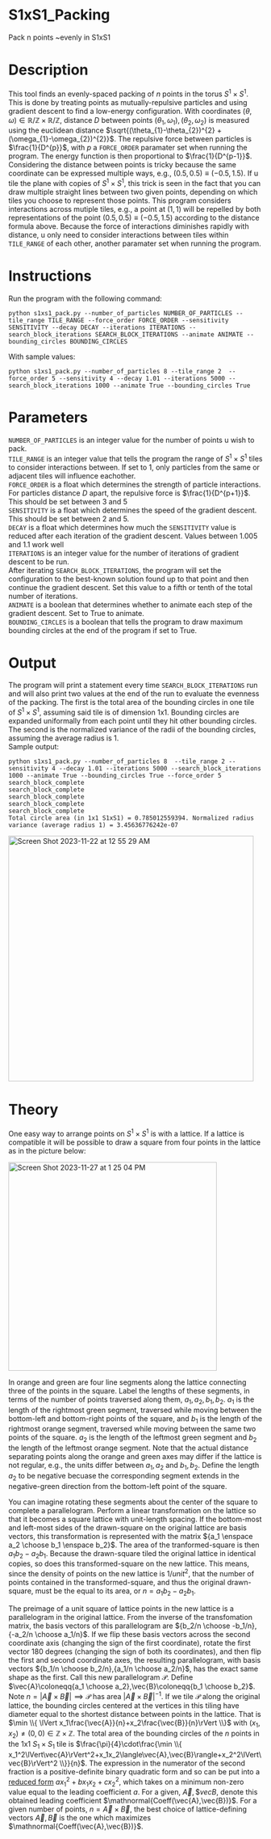 # S1xS1_Packing
 Pack n points ~evenly in S1xS1

 # Description
 This tool finds an evenly-spaced packing of $n$ points in the torus $S^{1} \times S^{1}$. This is done by treating points as mutually-repulsive particles and using gradient descent to find a low-energy configuration. With coordinates $`(\theta,\omega) \in \mathbb{R}/\mathbb{Z} \times \mathbb{R}/\mathbb{Z}`$, distance $D$ between points $`(\theta_{1},\omega_{1}),(\theta_{2},\omega_{2})`$ is measured using the euclidean distance $\sqrt{(\theta_{1}-\theta_{2})^{2} + (\omega_{1}-\omega_{2})^{2}}$. The repulsive force between particles is $\frac{1}{D^{p}}$, with $p$ a `FORCE_ORDER` paramater set when running the program. The energy function is then proportional to $\frac{1}{D^{p-1}}$. Considering the distance between points is tricky because the same coordinate can be expressed multiple ways, e.g., $`(0.5,0.5)\equiv(-0.5,1.5)`$. If u tile the plane with copies of $S^{1} \times S^{1}$, this trick is seen in the fact that you can draw multiple straight lines between two given points, depending on which tiles you choose to represent those points. This program considers interactions across mutiple tiles, e.g., a point at $`(1,1)`$ will be repelled by both representations of the point $`(0.5,0.5)\equiv(-0.5,1.5)`$ according to the distance formula above. Because the force of interactions diminishes rapidly with distance, u only need to consider interactions between tiles within `TILE_RANGE` of each other, another paramater set when running the program.

 # Instructions
 Run the program with the following command:  
 ```
 python s1xs1_pack.py --number_of_particles NUMBER_OF_PARTICLES --tile_range TILE_RANGE --force_order FORCE_ORDER --sensitivity SENSITIVITY --decay DECAY --iterations ITERATIONS --search_block_iterations SEARCH_BLOCK_ITERATIONS --animate ANIMATE --bounding_circles BOUNDING_CIRCLES
```  
 With sample values:  
 ```
 python s1xs1_pack.py --number_of_particles 8 --tile_range 2  --force_order 5 --sensitivity 4 --decay 1.01 --iterations 5000 --search_block_iterations 1000 --animate True --bounding_circles True
```

 # Parameters
`NUMBER_OF_PARTICLES` is an integer value for the number of points u wish to pack.  
`TILE_RANGE` is an integer value that tells the program the range of $S^{1} \times S^{1}$ tiles to consider interactions between. If set to 1, only particles from the same or adjacent tiles will influence eachother.  
`FORCE_ORDER` is a float which determines the strength of particle interactions. For particles distance $D$ apart, the repulsive force is $\frac{1}{D^{p+1}}$. This should be set between 3 and 5  
`SENSITIVITY` is a float which determines the speed of the gradient descent. This should be set between 2 and 5.  
`DECAY` is a float which determines how much the `SENSITIVITY` value is reduced after each iteration of the gradient descent. Values between 1.005 and 1.1 work well  
`ITERATIONS` is an integer value for the number of iterations of gradient descent to be run.  
After iterating `SEARCH_BLOCK_ITERATIONS`, the program will set the configuration to the best-known solution found up to that point and then continue the gradient descent. Set this value to a fifth or tenth of the total number of iterations.  
`ANIMATE` is a boolean that determines whether to animate each step of the gradient descent. Set to True to animate.  
`BOUNDING_CIRCLES` is a boolean that tells the program to draw maximum bounding circles at the end of the program if set to True.

# Output
The program will print a statement every time `SEARCH_BLOCK_ITERATIONS` run and will also print two values at the end of the run to evaluate the evenness of the packing. The first is the total area of the bounding circles in one tile of $S^{1} \times S^{1}$, assuming said tile is of dimension 1x1. Bounding circles are expanded uniformally from each point until they hit other bounding circles. The second is the normalized variance of the radii of the bounding circles, assuming the average radius is 1.  
Sample output:  
```
python s1xs1_pack.py --number_of_particles 8  --tile_range 2 --sensitivity 4 --decay 1.01 --iterations 5000 --search_block_iterations 1000 --animate True --bounding_circles True --force_order 5
search_block_complete
search_block_complete
search_block_complete
search_block_complete
search_block_complete
Total circle area (in 1x1 S1xS1) = 0.785012559394. Normalized radius variance (average radius 1) = 3.45636776242e-07
```
<img width="486" alt="Screen Shot 2023-11-22 at 12 55 29 AM" src="https://github.com/ms-dolecki/S1xS1_Packing/assets/151703986/c878c396-afb3-451e-823c-faa35983989b">

# Theory
One easy way to arrange points on $S^{1} \times S^{1}$ is with a lattice. If a lattice is compatible it will be possible to draw a square from four points in the lattice as in the picture below:

<img width="413" alt="Screen Shot 2023-11-27 at 1 25 04 PM" src="https://github.com/ms-dolecki/S1xS1_Packing/assets/151703986/69e20145-fac7-4dd1-a435-7337b830ea9e">

In orange and green are four line segments along the lattice connecting three of the points in the square. Label the lengths of these segments, in terms of the number of points traversed along them, $a_1,a_2,b_1,b_2$.  $a_1$ is the length of the rightmost green segment, traversed while moving between the bottom-left and bottom-right points of the square, and $b_1$ is the length of the rightmost orange segment, traversed while moving between the same two points of the square. $a_2$ is the length of the leftmost green segment and $b_2$ the length of the leftmost orange segment. Note that the actual distance separating points along the orange and green axes may differ if the lattice is not regular, e.g., the units differ between $a_1,a_2$ and $b_1,b_2$. Define the length $a_2$ to be negative becuase the corresponding segment extends in the negative-green direction from the bottom-left point of the square.

You can imagine rotating these segments about the center of the square to complete a parallelogram. Perform a linear transformation on the lattice so that it becomes a square lattice with unit-length spacing. If the bottom-most and left-most sides of the drawn-square on the original lattice are basis vectors, this transformation is represented with the matrix ${a_1 \enspace a_2 \choose b_1 \enspace b_2}$. The area of the tranformed-square is then $a_1b_2-a_2b_1$. Because the drawn-square tiled the original lattice in identical copies, so does this transformed-square on the new lattice. This means, since the density of points on the new lattice is $1/unit^2$, that the number of points contained in the transformed-square, and thus the original drawn-square, must be the equal to its area, or $n = a_1b_2-a_2b_1$.  

The preimage of a unit square of lattice points in the new lattice is a parallelogram in the original lattice. From the inverse of the transfomation matrix, the basis vectors of this parallelogram are ${b_2/n \choose -b_1/n},{-a_2/n \choose a_1/n}$. If we flip these basis vectors across the second coordinate axis (changing the sign of the first coordinate), rotate the first vector 180 degrees (changing the sign of both its coordinates), and then flip the first and second coordinate axes, the resulting parallelogram, with basis vectors ${b_1/n \choose b_2/n},{a_1/n \choose a_2/n}$, has the exact same shape as the first. Call this new parallelogram $\mathcal{P}$. Define $\vec{A}\coloneqq{a_1 \choose a_2},\vec{B}\coloneqq{b_1 \choose b_2}\$. Note $n = |\vec{A}\times\vec{B}| \implies \mathcal{P}$ has area $|\vec{A}\times\vec{B}|^{-1}$. If we tile $\mathcal{P}$ along the original lattice, the bounding circles centered at the vertices in this tiling have diameter equal to the shortest distance between points in the lattice. That is $\min \\{ \lVert x_1\frac{\vec{A}}{n}+x_2\frac{\vec{B}}{n}\rVert \\}$ with $(x_1,x_2)\neq(0,0)\in\mathbb{Z}\times\mathbb{Z}$. The total area of the bounding circles of the $n$ points in the 1x1 $S_{1} \times S_{1}$ tile is $\frac{\pi}{4}\cdot\frac{\min \\{ x_1^2\lVert\vec{A}\rVert^2+x_1x_2\langle\vec{A},\vec{B}\rangle+x_2^2\lVert\vec{B}\rVert^2 \\}}{n}$. The expression in the numerator of the second fraction is a positive-definite binary quadratic form and so can be put into a [reduced form](http://mathonline.wikidot.com/reduced-binary-quadratic-forms>) $ax_1^2 + bx_1x_2 + cx_2^2$, which takes on a minimum non-zero value equal to the leading coefficient $a$. For a given, $\vec{A},\$vec{B}$, denote this obtained leading coefficient $\mathnormal{Coeff(\vec{A},\vec{B})}$. For a given number of points, $n=\vec{A}\times\vec{B}$, the best choice of lattice-defining vectors $\vec{A},\vec{B}$ is the one which maximizes $\mathnormal{Coeff(\vec{A},\vec{B})}$.
